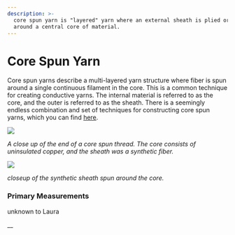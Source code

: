 ```yaml
---
description: >-
  core spun yarn is "layered" yarn where an external sheath is plied or braided
  around a central core of material.
---
```


# Core Spun Yarn

Core spun yarns describe a multi-layered yarn structure where fiber is spun around a single continuous filament in the core. This is a common technique for creating conductive yarns. The internal material is referred to as the core, and the outer is referred to as the sheath. There is a seemingly endless combination and set of techniques for constructing core spun yarns, which you can find [here](https://www.sciencedirect.com/topics/engineering/core-spun-yarn).

![](../.gitbook/assets/screen-shot-2020-07-27-at-1.42.12-pm.png)

_A close up of the end of a core spun thread. The core consists of uninsulated copper, and the sheath was a synthetic fiber._

![](../.gitbook/assets/screen-shot-2020-07-27-at-1.55.11-pm.png)

_closeup of the synthetic sheath spun around the core._

### **Primary Measurements**

unknown to Laura

\_\_

